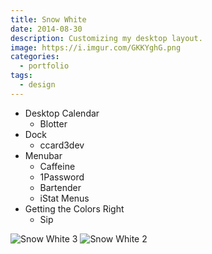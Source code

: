 ```yaml
---
title: Snow White
date: 2014-08-30
description: Customizing my desktop layout.
image: https://i.imgur.com/GKKYghG.png
categories:
  - portfolio
tags:
  - design
---
```


- Desktop Calendar
  - Blotter
- Dock
  - ccard3dev
- Menubar
  - Caffeine
  - 1Password
  - Bartender
  - iStat Menus
- Getting the Colors Right
  - Sip

![Snow White 3](https://i.imgur.com/3nqOoqr.png)
![Snow White 2](https://i.imgur.com/YdHIXsx.png)
